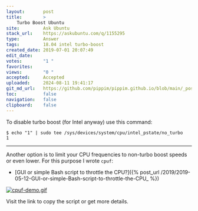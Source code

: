 ```yaml
---
layout:       post
title:        >
    Turbo Boost Ubuntu
site:         Ask Ubuntu
stack_url:    https://askubuntu.com/q/1155295
type:         Answer
tags:         18.04 intel turbo-boost
created_date: 2019-07-01 20:07:49
edit_date:    
votes:        "1 "
favorites:    
views:        "0 "
accepted:     Accepted
uploaded:     2024-08-11 19:41:17
git_md_url:   https://github.com/pippim/pippim.github.io/blob/main/_posts/2019/2019-07-01-Turbo-Boost-Ubuntu.md
toc:          false
navigation:   false
clipboard:    false
---
```


To disable turbo boost (for Intel anyway) use this command:

<!--Language-all: lang-bash -->

``` 
$ echo "1" | sudo tee /sys/devices/system/cpu/intel_pstate/no_turbo
1
```


----------


Another option is to limit your CPU frequencies to non-turbo boost speeds or even lower. For this purpose I wrote `cpuf`:


- [GUI or simple Bash script to throttle the CPU?]({% post_url /2019/2019-05-12-GUI-or-simple-Bash-script-to-throttle-the-CPU_ %})

[![cpuf-demo.gif][1]][1]

Visit the link to copy the script or get more details.

  [1]: https://pippim.github.io/assets/img/posts/2019/2lHSD.gif


